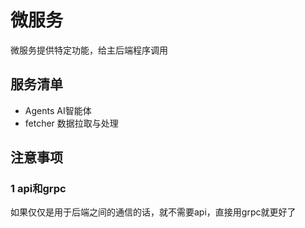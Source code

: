 # 微服务
微服务提供特定功能，给主后端程序调用
## 服务清单
- Agents AI智能体
- fetcher 数据拉取与处理
## 注意事项
### 1 api和grpc
如果仅仅是用于后端之间的通信的话，就不需要api，直接用grpc就更好了